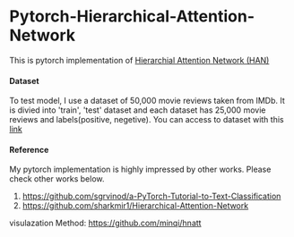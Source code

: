# Pytorch-Hierarchical-Attention-Network
This is pytorch implementation of [Hierarchial Attention Network (HAN)](https://www.cs.cmu.edu/~hovy/papers/16HLT-hierarchical-attention-networks.pdf)

#### Dataset
To test model, I use a dataset of 50,000 movie reviews taken from IMDb. 
It is divied into 'train', 'test' dataset and each dataset has 25,000 movie reviews and labels(positive, negetive).
You can access to dataset with this [link](http://ai.stanford.edu/~amaas/data/sentiment/)

#### Reference
My pytorch implementation is highly impressed by other works. Please check other works below.
1. https://github.com/sgrvinod/a-PyTorch-Tutorial-to-Text-Classification
2. https://github.com/sharkmir1/Hierarchical-Attention-Network



visulazation Method:
https://github.com/minqi/hnatt

